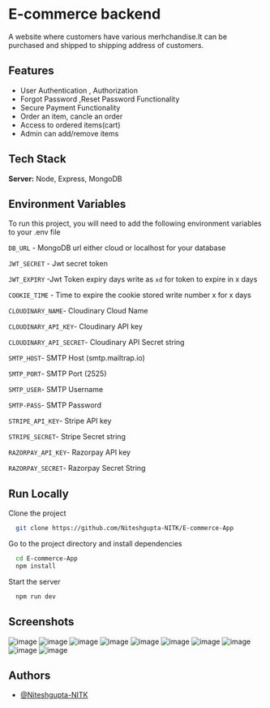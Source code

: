 # E-commerce backend 

A website where customers have various merhchandise.It can be purchased  and shipped to shipping address of customers.

## Features

-   User Authentication , Authorization
-   Forgot Password ,Reset Password Functionality
-   Secure Payment Functionality
-   Order an item, cancle an order
-   Access to ordered items(cart)
-   Admin can add/remove items


## Tech Stack

**Server:** Node, Express, MongoDB

## Environment Variables

To run this project, you will need to add the following environment variables to your .env file

`DB_URL` - MongoDB url either cloud or localhost for your database

`JWT_SECRET` - Jwt secret token 

`JWT_EXPIRY` -Jwt Token expiry days write as `xd` for token to expire in x days

`COOKIE_TIME` - Time to expire the cookie stored write number x for x days

`CLOUDINARY_NAME`- Cloudinary Cloud Name

`CLOUDINARY_API_KEY`- Cloudinary API key

`CLOUDINARY_API_SECRET`- Cloudinary  API Secret  string

`SMTP_HOST`- SMTP Host (smtp.mailtrap.io)

`SMTP_PORT`- SMTP Port (2525)

`SMTP_USER`- SMTP Username

`SMTP-PASS`- SMTP Password

`STRIPE_API_KEY`- Stripe API key

`STRIPE_SECRET`- Stripe Secret string

`RAZORPAY_API_KEY`- Razorpay API key

`RAZORPAY_SECRET`- Razorpay Secret String



## Run Locally

Clone the project

```bash
  git clone https://github.com/Niteshgupta-NITK/E-commerce-App
```

Go to the project directory and install dependencies

```bash
  cd E-commerce-App
  npm install
```

Start the server
```bash
  npm run dev
```

## Screenshots
![image](https://user-images.githubusercontent.com/56041569/179414112-6410fab1-7db5-4ddc-80db-4823488f2137.png)
![image](https://user-images.githubusercontent.com/56041569/179414301-5dd99cb7-142e-490c-8213-b45ca284e5d2.png)
![image](https://user-images.githubusercontent.com/56041569/179414571-008c284a-c8d5-48a7-bf2b-ee9d0871fd9f.png)
![image](https://user-images.githubusercontent.com/56041569/179414981-528b1c74-3305-4f9b-9734-a73bd91718a5.png)
![image](https://user-images.githubusercontent.com/56041569/179416378-cc5a30de-95a8-4543-8710-e3ea8e95b78f.png)
![image](https://user-images.githubusercontent.com/56041569/179416401-87f68425-aa95-4256-b417-70d31319677f.png)
![image](https://user-images.githubusercontent.com/56041569/179416417-bf53601b-bfbc-480d-a200-0a3bab90a710.png)
![image](https://user-images.githubusercontent.com/56041569/179416434-b3412442-68ef-4c11-90f6-e69d1b60f645.png)
![image](https://user-images.githubusercontent.com/56041569/179416443-5d4f1709-7edc-4943-b7da-948cb6de65b8.png)
![image](https://user-images.githubusercontent.com/56041569/179416450-41cfa052-3066-4bf8-b4dd-3ce7722ce7ec.png)




## Authors

-   [@Niteshgupta-NITK](https://github.com/Niteshgupta-NITK)
